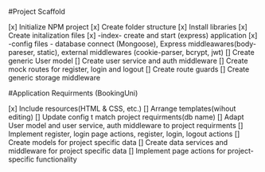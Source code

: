 #Project Scaffold

[x] Initialize NPM project
[x] Create folder structure
[x] Install libraries
[x] Create initalization files
[x] -index- create and start (express) application
[x] -config files - database connect (Mongoose), Express middleawares(body-pareser, static), external middlewares (cookie-parser, bcrypt, jwt)
[] Create generic User model
[] Create user service and auth middleware
[] Create mock routes for register, login and logout
[] Create route guards
[] Create generic storage middleware

#Application Requirments (BookingUni)

[x] Include resources(HTML & CSS, etc.)
[] Arrange templates(wihout editing)
[] Update config t match project requirments(db name)
[] Adapt User model and user service, auth middleware to project requirments
[] Implement register, login page actions, register, login, logout actions
[] Create models for project specific data
[] Create data services and middleware for project specific data
[] Implement page actions for project-specific functionality

